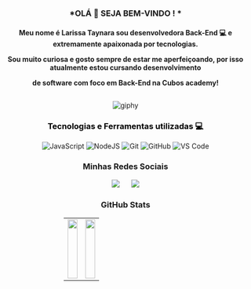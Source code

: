 <div  align="center"> 

### *OLÁ 👋 SEJA BEM-VINDO ! *

<h4 align="center">

Meu nome é Larissa Taynara sou desenvolvedora Back-End 💻 e extremamente apaixonada por tecnologias. 

Sou muito curiosa e gosto sempre de estar me aperfeiçoando, por isso atualmente estou cursando desenvolvimento 

de software com foco em Back-End na Cubos academy! 

##       
![giphy](https://github.com/Larissa-taynara/Larissa-taynara/assets/138536327/ae638fc6-0150-42d8-8528-b2bd27310475)

<h3 align="center"><span style="color:black">Tecnologias e Ferramentas utilizadas 💻 </h1>

  ![JavaScript](https://img.shields.io/badge/javascript-%23323330.svg?style=for-the-badge&logo=javascript&logoColor=%23F7DF1E)
  ![NodeJS](https://img.shields.io/badge/node.js-6DA55F?style=for-the-badge&logo=node.js&logoColor=white)
  ![Git](https://img.shields.io/badge/git-%23F05033.svg?style=for-the-badge&logo=git&logoColor=white)
![GitHub](https://img.shields.io/badge/github-%23121011.svg?style=for-the-badge&logo=github&logoColor=white)
![VS Code](https://img.shields.io/badge/VS%20Code-0078d7.svg?style=for-the-badge&logo=visual-studio-code&logoColor=white)
          
  

<h3 align="center">Minhas Redes Sociais</h3>
<div style="text-align: center;">
  <a href="mailto:larissatanara.batista@gmail.com" style="display: inline-block; margin: 0 10px;">
    <img src="https://img.shields.io/badge/-Gmail-%23333?style=for-the-badge&logo=gmail&logoColor=red" target="_blank">
  </a>
  <a href="https://www.linkedin.com/in/larissa-taynara-b-1a759b65" style="display: inline-block; margin: 0 10px;">
    <img src="https://img.shields.io/badge/-LinkedIn-%230077B5?style=for-the-badge&logo=linkedin&logoColor=white" target="_blank">
  </a>
</div>
  

### GitHub Stats
<div style="width: 50%;">
  <table width="100%" cellspacing="0" cellpadding="0" border="0">
    <tr>
      <td width="50%" align="center">
        <a href="https://github.com/Larissa-taynara">
          <img height="120em" src="https://github-readme-stats.vercel.app/api/top-langs/?username=larissa-taynara&layout=compact&langs_count=7&theme=dracula" style="width: 100%;">
        </a>
      </td>
      <td width="50%" align="center">
        <a href="https://github.com/Larissa-taynara">
          <img height="120em" src="https://github-readme-stats.vercel.app/api?username=larissa-taynara&show_icons=true&theme=dracula&include_all_commits=true&count_private=true" style="width: 100%;">
        </a>
      </td>
    </tr>
  </table>
</div>
